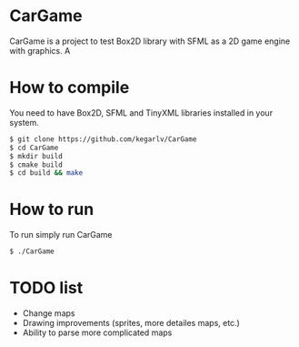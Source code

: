 # CarGame

CarGame is a project to test Box2D library with SFML as a 2D game engine with graphics. A


# How to compile
You need to have Box2D, SFML and TinyXML libraries installed in your system.

```sh
$ git clone https://github.com/kegarlv/CarGame
$ cd CarGame
$ mkdir build
$ cmake build
$ cd build && make
```

# How to run
To run simply run CarGame
```sh
$ ./CarGame
```

# TODO list

- Change maps
- Drawing improvements (sprites, more detailes maps, etc.)
- Ability to parse more complicated maps
